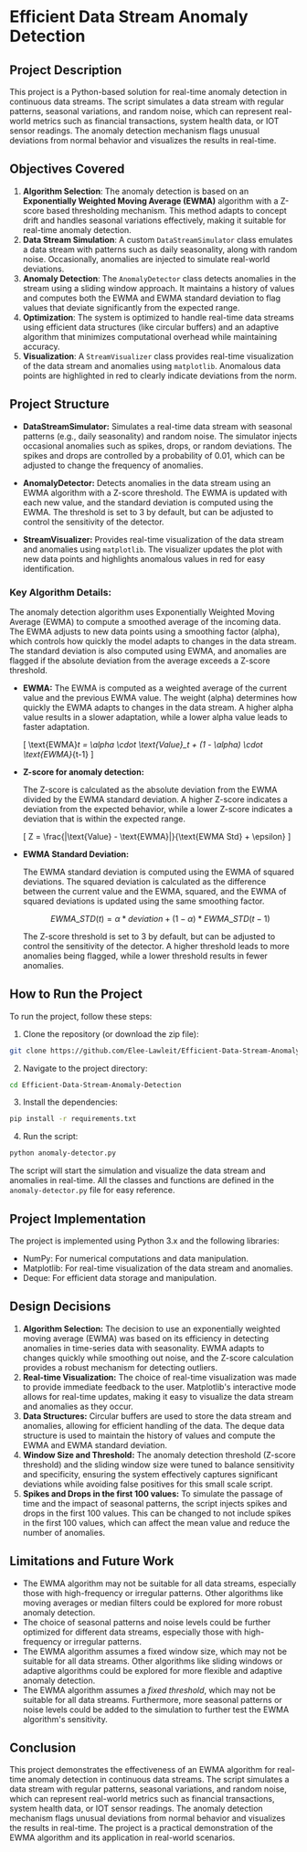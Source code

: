 # Efficient Data Stream Anomaly Detection

## Project Description

This project is a Python-based solution for real-time anomaly detection in continuous data streams. The script simulates a data stream with regular patterns, seasonal variations, and random noise, which can represent real-world metrics such as financial transactions, system health data, or IOT sensor readings. The anomaly detection mechanism flags unusual deviations from normal behavior and visualizes the results in real-time.

## Objectives Covered

1. **Algorithm Selection**: The anomaly detection is based on an **Exponentially Weighted Moving Average (EWMA)** algorithm with a Z-score based thresholding mechanism. This method adapts to concept drift and handles seasonal variations effectively, making it suitable for real-time anomaly detection.
2. **Data Stream Simulation**: A custom `DataStreamSimulator` class emulates a data stream with patterns such as daily seasonality, along with random noise. Occasionally, anomalies are injected to simulate real-world deviations.
3. **Anomaly Detection**: The `AnomalyDetector` class detects anomalies in the stream using a sliding window approach. It maintains a history of values and computes both the EWMA and EWMA standard deviation to flag values that deviate significantly from the expected range.
4. **Optimization**: The system is optimized to handle real-time data streams using efficient data structures (like circular buffers) and an adaptive algorithm that minimizes computational overhead while maintaining accuracy.
5. **Visualization**: A `StreamVisualizer` class provides real-time visualization of the data stream and anomalies using `matplotlib`. Anomalous data points are highlighted in red to clearly indicate deviations from the norm.

## Project Structure

- **DataStreamSimulator:**
  Simulates a real-time data stream with seasonal patterns (e.g., daily seasonality) and random noise. The simulator injects occasional anomalies such as spikes, drops, or random deviations. The spikes and drops are controlled by a probability of 0.01, which can be adjusted to change the frequency of anomalies.

- **AnomalyDetector:**
  Detects anomalies in the data stream using an EWMA algorithm with a Z-score threshold. The EWMA is updated with each new value, and the standard deviation is computed using the EWMA. The threshold is set to 3 by default, but can be adjusted to control the sensitivity of the detector.

- **StreamVisualizer:**
  Provides real-time visualization of the data stream and anomalies using `matplotlib`. The visualizer updates the plot with new data points and highlights anomalous values in red for easy identification.

### Key Algorithm Details:

The anomaly detection algorithm uses Exponentially Weighted Moving Average (EWMA) to compute a smoothed average of the incoming data. The EWMA adjusts to new data points using a smoothing factor (alpha), which controls how quickly the model adapts to changes in the data stream. The standard deviation is also computed using EWMA, and anomalies are flagged if the absolute deviation from the average exceeds a Z-score threshold.

- **EWMA:**
  The EWMA is computed as a weighted average of the current value and the previous EWMA value. The weight (alpha) determines how quickly the EWMA adapts to changes in the data stream. A higher alpha value results in a slower adaptation, while a lower alpha value leads to faster adaptation.

  \[
  \text{EWMA}_t = \alpha \cdot \text{Value}\_t + (1 - \alpha) \cdot \text{EWMA}_{t-1}
  \]

- **Z-score for anomaly detection:**

  The Z-score is calculated as the absolute deviation from the EWMA divided by the EWMA standard deviation. A higher Z-score indicates a deviation from the expected behavior, while a lower Z-score indicates a deviation that is within the expected range.

  \[
  Z = \frac{|\text{Value} - \text{EWMA}|}{\text{EWMA Std} + \epsilon}
  \]

- **EWMA Standard Deviation:**

  The EWMA standard deviation is computed using the EWMA of squared deviations. The squared deviation is calculated as the difference between the current value and the EWMA, squared, and the EWMA of squared deviations is updated using the same smoothing factor.

  $$EWMA\_STD(t) = \alpha * deviation + (1 - \alpha) * EWMA\_STD(t-1)$$

  The Z-score threshold is set to 3 by default, but can be adjusted to control the sensitivity of the detector. A higher threshold leads to more anomalies being flagged, while a lower threshold results in fewer anomalies.

## How to Run the Project

To run the project, follow these steps:

1. Clone the repository (or download the zip file):

```bash
git clone https://github.com/Elee-Lawleit/Efficient-Data-Stream-Anomaly-Detection.git
```

2. Navigate to the project directory:

```bash
cd Efficient-Data-Stream-Anomaly-Detection
```

3. Install the dependencies:

```bash
pip install -r requirements.txt
```

4. Run the script:

```bash
python anomaly-detector.py
```

The script will start the simulation and visualize the data stream and anomalies in real-time. All the classes and functions are defined in the `anomaly-detector.py` file for easy reference.

## Project Implementation

The project is implemented using Python 3.x and the following libraries:

- NumPy: For numerical computations and data manipulation.
- Matplotlib: For real-time visualization of the data stream and anomalies.
- Deque: For efficient data storage and manipulation.

## Design Decisions

1. **Algorithm Selection:**
   The decision to use an exponentially weighted moving average (EWMA) was based on its efficiency in detecting anomalies in time-series data with seasonality. EWMA adapts to changes quickly while smoothing out noise, and the Z-score calculation provides a robust mechanism for detecting outliers.
2. **Real-time Visualization:**
   The choice of real-time visualization was made to provide immediate feedback to the user. Matplotlib's interactive mode allows for real-time updates, making it easy to visualize the data stream and anomalies as they occur.
3. **Data Structures:**
   Circular buffers are used to store the data stream and anomalies, allowing for efficient handling of the data. The deque data structure is used to maintain the history of values and compute the EWMA and EWMA standard deviation.
4. **Window Size and Threshold:**
   The anomaly detection threshold (Z-score threshold) and the sliding window size were tuned to balance sensitivity and specificity, ensuring the system effectively captures significant deviations while avoiding false positives for this small scale script.
5. **Spikes and Drops in the first 100 values:**
   To simulate the passage of time and the impact of seasonal patterns, the script injects spikes and drops in the first 100 values. This can be changed to not include spikes in the first 100 values, which can affect the mean value and reduce the number of anomalies.

## Limitations and Future Work

- The EWMA algorithm may not be suitable for all data streams, especially those with high-frequency or irregular patterns. Other algorithms like moving averages or median filters could be explored for more robust anomaly detection.
- The choice of seasonal patterns and noise levels could be further optimized for different data streams, especially those with high-frequency or irregular patterns.
- The EWMA algorithm assumes a fixed window size, which may not be suitable for all data streams. Other algorithms like sliding windows or adaptive algorithms could be explored for more flexible and adaptive anomaly detection.
- The EWMA algorithm assumes a _fixed threshold_, which may not be suitable for all data streams. Furthermore, more seasonal patterns or noise levels could be added to the simulation to further test the EWMA algorithm's sensitivity.

## Conclusion

This project demonstrates the effectiveness of an EWMA algorithm for real-time anomaly detection in continuous data streams. The script simulates a data stream with regular patterns, seasonal variations, and random noise, which can represent real-world metrics such as financial transactions, system health data, or IOT sensor readings. The anomaly detection mechanism flags unusual deviations from normal behavior and visualizes the results in real-time. The project is a practical demonstration of the EWMA algorithm and its application in real-world scenarios.
